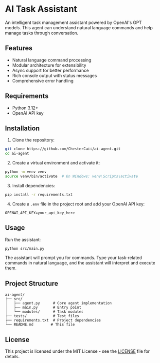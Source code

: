 # AI Task Assistant

An intelligent task management assistant powered by OpenAI's GPT models. This agent can understand natural language commands and help manage tasks through conversation.

## Features

- Natural language command processing
- Modular architecture for extensibility
- Async support for better performance
- Rich console output with status messages
- Comprehensive error handling

## Requirements

- Python 3.12+
- OpenAI API key

## Installation

1. Clone the repository:
```bash
git clone https://github.com/ChesterCaii/ai-agent.git
cd ai-agent
```

2. Create a virtual environment and activate it:
```bash
python -m venv venv
source venv/bin/activate  # On Windows: venv\Scripts\activate
```

3. Install dependencies:
```bash
pip install -r requirements.txt
```

4. Create a `.env` file in the project root and add your OpenAI API key:
```
OPENAI_API_KEY=your_api_key_here
```

## Usage

Run the assistant:
```bash
python src/main.py
```

The assistant will prompt you for commands. Type your task-related commands in natural language, and the assistant will interpret and execute them.

## Project Structure

```
ai-agent/
├── src/
│   ├── agent.py      # Core agent implementation
│   ├── main.py       # Entry point
│   └── modules/      # Task modules
├── tests/            # Test files
├── requirements.txt  # Project dependencies
└── README.md        # This file
```

## License

This project is licensed under the MIT License - see the [LICENSE](LICENSE) file for details. 
